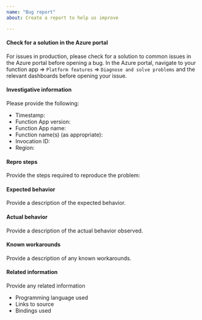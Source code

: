 ```yaml
---
name: "Bug report"
about: Create a report to help us improve

---
```


#### Check for a solution in the Azure portal
For issues in production, please check for a solution to common issues in the Azure portal before opening a bug. In the Azure portal, navigate to your function app => `Platform features` => `Diagnose and solve problems` and the relevant dashboards before opening your issue.

<!-- 
Please provide a succinct description of the issue. Please make an effort to fill in the all the sections below or we may close your issue for being low quality. 
-->

#### Investigative information

Please provide the following:

- Timestamp:
- Function App version:
- Function App name:
- Function name(s) (as appropriate):
- Invocation ID:
- Region:

<!-- 
If you don't want to share your Function App name or Functions names on GitHub, please be sure to provide your Invocation ID, Timestamp, and Region - we can use this to look up your Function App/Function. Provide an invocation id per Function. See the [wiki](https://github.com/Azure/azure-webjobs-sdk-script/wiki/Sharing-Your-Function-App-name-privately) for more details. 
-->

#### Repro steps

Provide the steps required to reproduce the problem:

<!--
Example: 

1. Step A
2. Step B
-->

#### Expected behavior

Provide a description of the expected behavior.

<!--
Example:

 - After I perform step B, the lights in the house should turn off.
-->

#### Actual behavior

Provide a description of the actual behavior observed.

<!--
Example:

- Step B actually causes my cat to meow for some reason.
-->

#### Known workarounds

Provide a description of any known workarounds.

<!--
Example:

- Turn off the circuit breaker for the lights.
-->

#### Related information 

Provide any related information 

* Programming language used 
* Links to source
* Bindings used
<!-- Uncomment this if you want to include your source (wrap it in details to make browsing easier)
<details>
<summary>Source</summary>

```csharp
public static async Task<HttpResponseMessage> Run([HttpTrigger(AuthorizationLevel.AuthLevelValue, "get", "post", Route = null)]HttpRequestMessage req, TraceWriter log)
{
    log.Info("C# HTTP trigger function processed a request.");

    // parse query parameter
    string name = req.GetQueryNameValuePairs()
        .FirstOrDefault(q => string.Compare(q.Key, "name", true) == 0)
        .Value;

    // Get request body
    dynamic data = await req.Content.ReadAsAsync<object>();

    // Set name to query string or body data
    name = name ?? data?.name;

    return name == null
        ? req.CreateResponse(HttpStatusCode.BadRequest, "Please pass a name on the query string or in the request body")
        : req.CreateResponse(HttpStatusCode.OK, "Hello " + name);
}
```
</details>
-->
